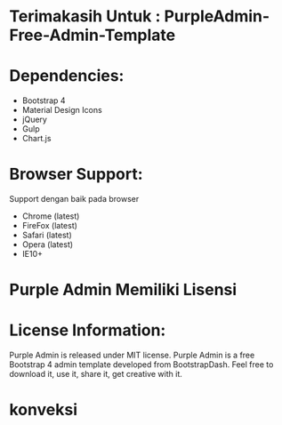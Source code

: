 <h1>Terimakasih Untuk : PurpleAdmin-Free-Admin-Template</h1>


<h1>Dependencies:</h1>

- Bootstrap 4
- Material Design Icons
- jQuery
- Gulp
- Chart.js

<h1>Browser Support:</h1>

Support dengan baik pada browser

- Chrome (latest)
- FireFox (latest)
- Safari (latest)
- Opera (latest)
- IE10+  

<!-- -------------------- -->
<!-- lisensi Purple Admin -->
<h1>Purple Admin Memiliki Lisensi</h1>
<h1>License Information:</h1>


Purple Admin is released under MIT license. Purple Admin is a free Bootstrap 4 admin template developed from BootstrapDash. Feel free to download it, use it, share it, get creative with it.



# konveksi
